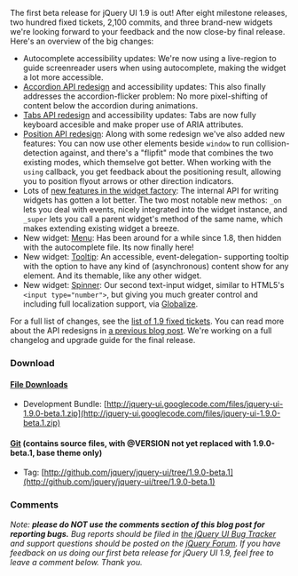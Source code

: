 The first beta release for jQuery UI 1.9 is out! After eight milestone
releases, two hundred fixed tickets, 2,100 commits, and three brand-new
widgets we're looking forward to your feedback and the now close-by
final release. Here's an overview of the big changes:

-   Autocomplete accessibility updates: We're now using a live-region to
    guide screenreader users when using autocomplete, making the widget
    a lot more accessible.
-   [Accordion API
    redesign](http://forum.jquery.com/topic/accordion-api-redesign) and
    accessibility updates: This also finally addresses the
    accordion-flicker problem: No more pixel-shifting of content below
    the accordion during animations.
-   [Tabs API redesign](http://forum.jquery.com/topic/tabs-api-redesign)
    and accessibility updates: Tabs are now fully keyboard accesible and
    make proper use of ARIA attributes.
-   [Position API
    redesign](http://forum.jquery.com/topic/position-api-redesign):
    Along with some redesign we've also added new features: You can now
    use other elements beside `window` to run collision-detection
    against, and there's a "flipfit" mode that combines the two existing
    modes, which themselve got better. When working with the `using`
    callback, you get feedback about the positioning result, allowing
    you to position flyout arrows or other direction indicators.
-   Lots of [new features in the widget
    factory](http://bugs.jqueryui.com/query?component=ui.widget&type=feature&type=enhancement&resolution=fixed&milestone=1.9):
    The internal API for writing widgets has gotten a lot better. The
    two most notable new methos: `_on` lets you deal with events, nicely
    integrated into the widget instance, and `_super` lets you call a
    parent widget's method of the same name, which makes extending
    existing widget a breeze.
-   New widget: [Menu](http://wiki.jqueryui.com/w/page/12137997/Menu):
    Has been around for a while since 1.8, then hidden with the
    autocomplete file. Its now finally here!
-   New widget:
    [Tooltip](http://wiki.jqueryui.com/w/page/12138112/Tooltip): An
    accessible, event-delegation- supporting tooltip with the option to
    have any kind of (asynchronous) content show for any element. And
    its themable, like any other widget.
-   New widget:
    [Spinner](http://wiki.jqueryui.com/w/page/12138077/Spinner): Our
    second text-input widget, similar to HTML5's
    `<input type="number">`, but giving you much greater control and
    including full localization support, via
    [Globalize](https://github.com/jquery/globalize).

For a full list of changes, see the [list of 1.9 fixed
tickets](http://bugs.jqueryui.com/query?resolution=fixed&milestone=1.9&group=component).
You can read more about the API redesigns in [a previous blog
post](http://blog.jqueryui.com/2011/03/api-redesigns-the-past-present-and-future/ "API Redesigns: The Past, Present and Future").
We're working on a full changelog and upgrade guide for the final
release.

### Download

#### [File Downloads](http://code.google.com/p/jquery-ui/downloads/list)

-   Development
    Bundle: [http://jquery-ui.googlecode.com/files/jquery-ui-1.9.0-beta.1.zip](http://jquery-ui.googlecode.com/files/jquery-ui-1.9.0-beta.1.zip)

#### [Git](http://github.com/jquery/jquery-ui/) (contains source files, with @VERSION not yet replaced with 1.9.0-beta.1, base theme only)

-   Tag: [http://github.com/jquery/jquery-ui/tree/1.9.0-beta.1](http://github.com/jquery/jquery-ui/tree/1.9.0-beta.1)

### Comments

*Note: **please do NOT use the comments section of this blog post for
reporting bugs.** Bug reports should be filed in [the jQuery UI Bug
Tracker](http://bugs.jqueryui.com) and support questions should be
posted on the [jQuery Forum](http://forum.jquery.com).* *If you have
feedback on us doing our first beta release for jQuery UI 1.9, feel free
to leave a comment below. Thank you.*
